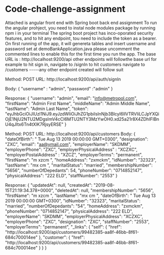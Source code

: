 # Code-challenge-assignment
Attached is angular front end with Spring boot back end assignment
To run the angular prohject, you need to instal node modules package by running npm i in your terminal
The spring boot project has inco-oporated security features, and to hit any endpoint, tou need to include the token as a bearer.
On first running of the app, it will genereta tables and insert username and password set at demoBankApplication.java
please uncomment the commented lines to enable this for the first time you run the app.
The base URL is : http://localhost:9200/api
                  other endpoints will followthe base url for example to hit sign in, navigate to /signIn to hit customers navigate 
                  to /customers    -----any other endpoint created will follow suit

Method: POST
URL: http://localhost:9200/api/auth/signIn

Body:
{
	"username" : "admin",
	"password" :"admin"
}

Response:
{
    "username": "admin",
    "email": "info@metropol.com",
    "firstName": "Admin First Name",
    "middleName": "Admin Middle Name",
    "lastName": "Admin Last Name",
    "token": "eyJhbGciOiJIUzI1NiJ9.eyJzdWIiOiJhZG1pbiIsInNjb3BlcyI6IlVTRVIiLCJpYXQiOjE1NjU2NTU2MDgsImV4cCI6MTU2NTY3MzYwOH0.xd25a21r8X4ZDhIFIBnU4qJItx6Tn4tXlK7RjsyERSE"
}

Method: POST
URL: http://localhost:9200/api/customers
Body: 
{
"dateOfBirth": " Tue Aug 13 2019 00:00:00 GMT+0300",
"designation": "ZXC",
"email": "aa@ymail.com",
"employerName": "SKDMM",
"employerPhone": "ZXC",
"employerPhysicalAddress" : "XCZXC",
"employerPostalAddress" : "XZCZ",
"employerTerms": "permanent",
"firstName": "m xzcm ",
"homeAddress": "zxmckm",
"idNumber": "32323",
"lastName": "mx cm ",
"maritalStatus": "married",
"membershipNumber": "5656",
"numberOfDepedants": 54,
"phoneNumber": "0714852147",
"physicalAddress": "222 ELD",
"staffNumber": "2553"
}

Response:
{
    "updatedAt": null,
    "createdAt": "2019-08-15T21:19:34.378+0000",
    "deletedAt": null,
    "membershipNumber": "5656",
    "firstName": "m xzcm ",
    "lastName": "mx cm ",
    "dateOfBirth": " Tue Aug 13 2019 00:00:00 GMT+0300",
    "idNumber": "32323",
    "maritalStatus": "married",
    "numberOfDepedants": "54",
    "homeAddress": "zxmckm",
    "phoneNumber": "0714852147",
    "physicalAddress": "222 ELD",
    "employerName": "SKDMM",
    "employerPhysicalAddress": "XCZXC",
    "employerPhone": "ZXC",
    "designation": "ZXC",
    "staffNumber": "2553",
    "employerTerms": "permanent",
    "_links": {
        "self": {
            "href": "http://localhost:9200/api/customers/99482385-aa8f-46bb-8f61-684c700014ee"
        },
        "customer": {
            "href": "http://localhost:9200/api/customers/99482385-aa8f-46bb-8f61-684c700014ee"
        }
    }
}






